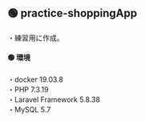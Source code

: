## 🟢 practice-shoppingApp

・練習用に作成。

#### 🟢 環境
・docker 19.03.8  
・PHP 7.3.19  
・Laravel Framework 5.8.38  
・MySQL 5.7  